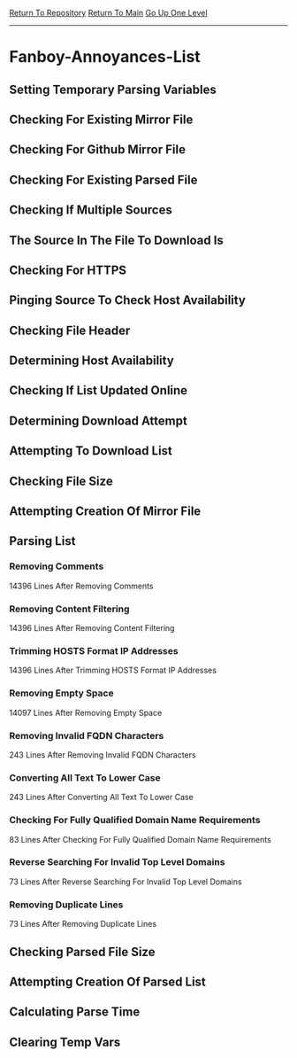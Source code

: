 [Return To Repository](https://github.com/deathbybandaid/piholeparser/)
[Return To Main](https://github.com/deathbybandaid/piholeparser/blob/master/RecentRunLogs/Mainlog.md)
[Go Up One Level](https://github.com/deathbybandaid/piholeparser/blob/master/RecentRunLogs/TopLevelScripts/30-Processing-External-Blacklists.md)
____________________________________
# Fanboy-Annoyances-List
## Setting Temporary Parsing Variables
## Checking For Existing Mirror File
## Checking For Github Mirror File
## Checking For Existing Parsed File
## Checking If Multiple Sources
## The Source In The File To Download Is
## Checking For HTTPS
## Pinging Source To Check Host Availability
## Checking File Header
## Determining Host Availability
## Checking If List Updated Online
## Determining Download Attempt
## Attempting To Download List
## Checking File Size
## Attempting Creation Of Mirror File
## Parsing List
### Removing Comments
14396 Lines After Removing Comments
### Removing Content Filtering
14396 Lines After Removing Content Filtering
### Trimming HOSTS Format IP Addresses
14396 Lines After Trimming HOSTS Format IP Addresses
### Removing Empty Space
14097 Lines After Removing Empty Space
### Removing Invalid FQDN Characters
243 Lines After Removing Invalid FQDN Characters
### Converting All Text To Lower Case
243 Lines After Converting All Text To Lower Case
### Checking For Fully Qualified Domain Name Requirements
83 Lines After Checking For Fully Qualified Domain Name Requirements
### Reverse Searching For Invalid Top Level Domains
73 Lines After Reverse Searching For Invalid Top Level Domains
### Removing Duplicate Lines
73 Lines After Removing Duplicate Lines
## Checking Parsed File Size
## Attempting Creation Of Parsed List
## Calculating Parse Time
## Clearing Temp Vars

